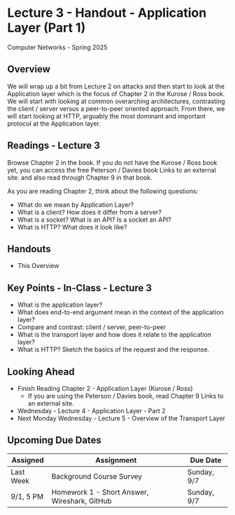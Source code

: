 # Lecture 3 - Handout - Application Layer (Part 1)

Computer Networks - Spring 2025

## Overview

We will wrap up a bit from Lecture 2 on attacks and then start to look at the Application layer which is the focus of Chapter 2 in the Kurose / Ross book.  We will start with looking at common overarching architectures, contrasting the client / server versus a peer-to-peer oriented approach.  From there, we will start looking at HTTP, arguably the most dominant and important protocol at the Application layer.

## Readings - Lecture 3

Browse Chapter 2 in the book. If you do not have the Kurose / Ross book yet, you can access the free Peterson / Davies book Links to an external site. and also read through Chapter 9 in that book.

As you are reading Chapter 2, think about the following questions:

* What do we mean by Application Layer?
* What is a client? How does it differ from a server?
* What is a socket? What is an API? Is a socket an API?
* What is HTTP? What does it look like?

## Handouts

* This Overview

## Key Points - In-Class - Lecture 3

* What is the application layer?
* What does end-to-end argument mean in the context of the application layer?
* Compare and contrast: client / server, peer-to-peer
* What is the transport layer and how does it relate to the application layer?
* What is HTTP? Sketch the basics of the request and the response.

## Looking Ahead

* Finish Reading Chapter 2 - Application Layer (Kurose / Ross)
   * If you are using the Peterson / Davies book, read Chapter 9 Links to an external site.
* Wednesday - Lecture 4 - Application Layer - Part 2
* Next Monday Wednesday - Lecture 5 - Overview of the Transport Layer

## Upcoming Due Dates

| **Assigned** | **Assignment** | **Due Date** |
|---|---|---|
| Last Week | Background Course Survey | Sunday, 9/7 |
| 9/1, 5 PM | Homework 1 - Short Answer, Wireshark, GitHub | Sunday, 9/7 |
